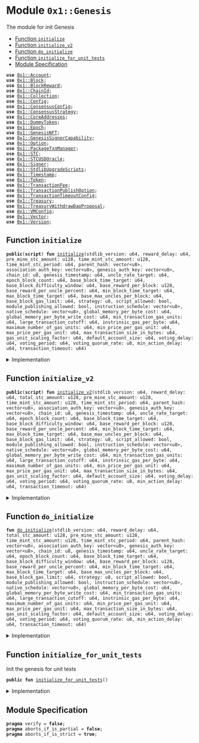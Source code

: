 
<a name="0x1_Genesis"></a>

# Module `0x1::Genesis`

The module for init Genesis


-  [Function `initialize`](#0x1_Genesis_initialize)
-  [Function `initialize_v2`](#0x1_Genesis_initialize_v2)
-  [Function `do_initialize`](#0x1_Genesis_do_initialize)
-  [Function `initialize_for_unit_tests`](#0x1_Genesis_initialize_for_unit_tests)
-  [Module Specification](#@Module_Specification_0)


<pre><code><b>use</b> <a href="Account.md#0x1_Account">0x1::Account</a>;
<b>use</b> <a href="Block.md#0x1_Block">0x1::Block</a>;
<b>use</b> <a href="BlockReward.md#0x1_BlockReward">0x1::BlockReward</a>;
<b>use</b> <a href="ChainId.md#0x1_ChainId">0x1::ChainId</a>;
<b>use</b> <a href="Collection.md#0x1_Collection">0x1::Collection</a>;
<b>use</b> <a href="Config.md#0x1_Config">0x1::Config</a>;
<b>use</b> <a href="ConsensusConfig.md#0x1_ConsensusConfig">0x1::ConsensusConfig</a>;
<b>use</b> <a href="ConsensusStrategy.md#0x1_ConsensusStrategy">0x1::ConsensusStrategy</a>;
<b>use</b> <a href="CoreAddresses.md#0x1_CoreAddresses">0x1::CoreAddresses</a>;
<b>use</b> <a href="DummyToken.md#0x1_DummyToken">0x1::DummyToken</a>;
<b>use</b> <a href="Epoch.md#0x1_Epoch">0x1::Epoch</a>;
<b>use</b> <a href="GenesisNFT.md#0x1_GenesisNFT">0x1::GenesisNFT</a>;
<b>use</b> <a href="GenesisSignerCapability.md#0x1_GenesisSignerCapability">0x1::GenesisSignerCapability</a>;
<b>use</b> <a href="Option.md#0x1_Option">0x1::Option</a>;
<b>use</b> <a href="PackageTxnManager.md#0x1_PackageTxnManager">0x1::PackageTxnManager</a>;
<b>use</b> <a href="STC.md#0x1_STC">0x1::STC</a>;
<b>use</b> <a href="Oracle.md#0x1_STCUSDOracle">0x1::STCUSDOracle</a>;
<b>use</b> <a href="Signer.md#0x1_Signer">0x1::Signer</a>;
<b>use</b> <a href="StdlibUpgradeScripts.md#0x1_StdlibUpgradeScripts">0x1::StdlibUpgradeScripts</a>;
<b>use</b> <a href="Timestamp.md#0x1_Timestamp">0x1::Timestamp</a>;
<b>use</b> <a href="Token.md#0x1_Token">0x1::Token</a>;
<b>use</b> <a href="TransactionFee.md#0x1_TransactionFee">0x1::TransactionFee</a>;
<b>use</b> <a href="TransactionPublishOption.md#0x1_TransactionPublishOption">0x1::TransactionPublishOption</a>;
<b>use</b> <a href="TransactionTimeoutConfig.md#0x1_TransactionTimeoutConfig">0x1::TransactionTimeoutConfig</a>;
<b>use</b> <a href="Treasury.md#0x1_Treasury">0x1::Treasury</a>;
<b>use</b> <a href="TreasuryWithdrawDaoProposal.md#0x1_TreasuryWithdrawDaoProposal">0x1::TreasuryWithdrawDaoProposal</a>;
<b>use</b> <a href="VMConfig.md#0x1_VMConfig">0x1::VMConfig</a>;
<b>use</b> <a href="Vector.md#0x1_Vector">0x1::Vector</a>;
<b>use</b> <a href="Version.md#0x1_Version">0x1::Version</a>;
</code></pre>



<a name="0x1_Genesis_initialize"></a>

## Function `initialize`



<pre><code><b>public</b>(<b>script</b>) <b>fun</b> <a href="Genesis.md#0x1_Genesis_initialize">initialize</a>(stdlib_version: u64, reward_delay: u64, pre_mine_stc_amount: u128, time_mint_stc_amount: u128, time_mint_stc_period: u64, parent_hash: vector&lt;u8&gt;, association_auth_key: vector&lt;u8&gt;, genesis_auth_key: vector&lt;u8&gt;, chain_id: u8, genesis_timestamp: u64, uncle_rate_target: u64, epoch_block_count: u64, base_block_time_target: u64, base_block_difficulty_window: u64, base_reward_per_block: u128, base_reward_per_uncle_percent: u64, min_block_time_target: u64, max_block_time_target: u64, base_max_uncles_per_block: u64, base_block_gas_limit: u64, strategy: u8, script_allowed: bool, module_publishing_allowed: bool, instruction_schedule: vector&lt;u8&gt;, native_schedule: vector&lt;u8&gt;, global_memory_per_byte_cost: u64, global_memory_per_byte_write_cost: u64, min_transaction_gas_units: u64, large_transaction_cutoff: u64, instrinsic_gas_per_byte: u64, maximum_number_of_gas_units: u64, min_price_per_gas_unit: u64, max_price_per_gas_unit: u64, max_transaction_size_in_bytes: u64, gas_unit_scaling_factor: u64, default_account_size: u64, voting_delay: u64, voting_period: u64, voting_quorum_rate: u8, min_action_delay: u64, transaction_timeout: u64)
</code></pre>



<details>
<summary>Implementation</summary>


<pre><code><b>public</b>(<b>script</b>) <b>fun</b> <a href="Genesis.md#0x1_Genesis_initialize">initialize</a>(
    stdlib_version: u64,

    // block reward config
    reward_delay: u64,

    pre_mine_stc_amount: u128,
    time_mint_stc_amount: u128,
    time_mint_stc_period: u64,
    parent_hash: vector&lt;u8&gt;,
    association_auth_key: vector&lt;u8&gt;,
    genesis_auth_key: vector&lt;u8&gt;,
    chain_id: u8,
    genesis_timestamp: u64,

    //consensus config
    uncle_rate_target: u64,
    epoch_block_count: u64,
    base_block_time_target: u64,
    base_block_difficulty_window: u64,
    base_reward_per_block: u128,
    base_reward_per_uncle_percent: u64,
    min_block_time_target: u64,
    max_block_time_target: u64,
    base_max_uncles_per_block: u64,
    base_block_gas_limit: u64,
    strategy: u8,

    //vm config
    script_allowed: bool,
    module_publishing_allowed: bool,
    instruction_schedule: vector&lt;u8&gt;,
    native_schedule: vector&lt;u8&gt;,

    //gas constants
    global_memory_per_byte_cost: u64,
    global_memory_per_byte_write_cost: u64,
    min_transaction_gas_units: u64,
    large_transaction_cutoff: u64,
    instrinsic_gas_per_byte: u64,
    maximum_number_of_gas_units: u64,
    min_price_per_gas_unit: u64,
    max_price_per_gas_unit: u64,
    max_transaction_size_in_bytes: u64,
    gas_unit_scaling_factor: u64,
    default_account_size: u64,

    // dao config
    voting_delay: u64,
    voting_period: u64,
    voting_quorum_rate: u8,
    min_action_delay: u64,

    // transaction timeout config
    transaction_timeout: u64,
) {
    <b>assert</b>!(<a href="Timestamp.md#0x1_Timestamp_is_genesis">Timestamp::is_genesis</a>(), 1);
    // create genesis account
    <b>let</b> genesis_account = <a href="Account.md#0x1_Account_create_genesis_account">Account::create_genesis_account</a>(<a href="CoreAddresses.md#0x1_CoreAddresses_GENESIS_ADDRESS">CoreAddresses::GENESIS_ADDRESS</a>());
    //Init <b>global</b> time
    <a href="Timestamp.md#0x1_Timestamp_initialize">Timestamp::initialize</a>(&genesis_account, genesis_timestamp);
    <a href="ChainId.md#0x1_ChainId_initialize">ChainId::initialize</a>(&genesis_account, chain_id);
    <a href="ConsensusStrategy.md#0x1_ConsensusStrategy_initialize">ConsensusStrategy::initialize</a>(&genesis_account, strategy);
    <a href="Block.md#0x1_Block_initialize">Block::initialize</a>(&genesis_account, parent_hash);
    <a href="TransactionPublishOption.md#0x1_TransactionPublishOption_initialize">TransactionPublishOption::initialize</a>(
        &genesis_account,
        script_allowed,
        module_publishing_allowed,
    );
    // init config
    <a href="VMConfig.md#0x1_VMConfig_initialize">VMConfig::initialize</a>(
        &genesis_account,
        instruction_schedule,
        native_schedule,
        global_memory_per_byte_cost,
        global_memory_per_byte_write_cost,
        min_transaction_gas_units,
        large_transaction_cutoff,
        instrinsic_gas_per_byte,
        maximum_number_of_gas_units,
        min_price_per_gas_unit,
        max_price_per_gas_unit,
        max_transaction_size_in_bytes,
        gas_unit_scaling_factor,
        default_account_size,
    );
    <a href="TransactionTimeoutConfig.md#0x1_TransactionTimeoutConfig_initialize">TransactionTimeoutConfig::initialize</a>(&genesis_account, transaction_timeout);
    <a href="ConsensusConfig.md#0x1_ConsensusConfig_initialize">ConsensusConfig::initialize</a>(
        &genesis_account,
        uncle_rate_target,
        epoch_block_count,
        base_block_time_target,
        base_block_difficulty_window,
        base_reward_per_block,
        base_reward_per_uncle_percent,
        min_block_time_target,
        max_block_time_target,
        base_max_uncles_per_block,
        base_block_gas_limit,
        strategy,
    );
    <a href="Epoch.md#0x1_Epoch_initialize">Epoch::initialize</a>(&genesis_account);
    <a href="BlockReward.md#0x1_BlockReward_initialize">BlockReward::initialize</a>(&genesis_account, reward_delay);
    <a href="TransactionFee.md#0x1_TransactionFee_initialize">TransactionFee::initialize</a>(&genesis_account);
    <b>let</b> association = <a href="Account.md#0x1_Account_create_genesis_account">Account::create_genesis_account</a>(
        <a href="CoreAddresses.md#0x1_CoreAddresses_ASSOCIATION_ROOT_ADDRESS">CoreAddresses::ASSOCIATION_ROOT_ADDRESS</a>(),
    );
    <a href="Config.md#0x1_Config_publish_new_config">Config::publish_new_config</a>&lt;<a href="Version.md#0x1_Version_Version">Version::Version</a>&gt;(&genesis_account, <a href="Version.md#0x1_Version_new_version">Version::new_version</a>(stdlib_version));
    // stdlib <b>use</b> two phase upgrade strategy.
    <a href="PackageTxnManager.md#0x1_PackageTxnManager_update_module_upgrade_strategy">PackageTxnManager::update_module_upgrade_strategy</a>(
        &genesis_account,
        <a href="PackageTxnManager.md#0x1_PackageTxnManager_get_strategy_two_phase">PackageTxnManager::get_strategy_two_phase</a>(),
        <a href="Option.md#0x1_Option_some">Option::some</a>(0u64),
    );
    // stc should be initialized after genesis_account's <b>module</b> upgrade strategy set.
    {
        <a href="STC.md#0x1_STC_initialize">STC::initialize</a>(&genesis_account, voting_delay, voting_period, voting_quorum_rate, min_action_delay);
        <a href="Account.md#0x1_Account_do_accept_token">Account::do_accept_token</a>&lt;<a href="STC.md#0x1_STC">STC</a>&gt;(&genesis_account);
        <a href="DummyToken.md#0x1_DummyToken_initialize">DummyToken::initialize</a>(&genesis_account);
        <a href="Account.md#0x1_Account_do_accept_token">Account::do_accept_token</a>&lt;<a href="STC.md#0x1_STC">STC</a>&gt;(&association);
    };
    <b>if</b> (pre_mine_stc_amount &gt; 0) {
        <b>let</b> stc = <a href="Token.md#0x1_Token_mint">Token::mint</a>&lt;<a href="STC.md#0x1_STC">STC</a>&gt;(&genesis_account, pre_mine_stc_amount);
        <a href="Account.md#0x1_Account_deposit">Account::deposit</a>(<a href="Signer.md#0x1_Signer_address_of">Signer::address_of</a>(&association), stc);
    };
    <b>if</b> (time_mint_stc_amount &gt; 0) {
        <b>let</b> cap = <a href="Token.md#0x1_Token_remove_mint_capability">Token::remove_mint_capability</a>&lt;<a href="STC.md#0x1_STC">STC</a>&gt;(&genesis_account);
        <b>let</b> key = <a href="Token.md#0x1_Token_issue_linear_mint_key">Token::issue_linear_mint_key</a>&lt;<a href="STC.md#0x1_STC">STC</a>&gt;(&cap, time_mint_stc_amount, time_mint_stc_period);
        <a href="Token.md#0x1_Token_add_mint_capability">Token::add_mint_capability</a>(&genesis_account, cap);
        <a href="Collection.md#0x1_Collection_put">Collection::put</a>(&association, key);
    };
    // only dev network set genesis auth key.
    <b>if</b> (!<a href="Vector.md#0x1_Vector_is_empty">Vector::is_empty</a>(&genesis_auth_key)) {
        <b>let</b> genesis_rotate_key_cap = <a href="Account.md#0x1_Account_extract_key_rotation_capability">Account::extract_key_rotation_capability</a>(&genesis_account);
        <a href="Account.md#0x1_Account_rotate_authentication_key_with_capability">Account::rotate_authentication_key_with_capability</a>(&genesis_rotate_key_cap, genesis_auth_key);
        <a href="Account.md#0x1_Account_restore_key_rotation_capability">Account::restore_key_rotation_capability</a>(genesis_rotate_key_cap);
    };
    <b>let</b> assoc_rotate_key_cap = <a href="Account.md#0x1_Account_extract_key_rotation_capability">Account::extract_key_rotation_capability</a>(&association);
    <a href="Account.md#0x1_Account_rotate_authentication_key_with_capability">Account::rotate_authentication_key_with_capability</a>(&assoc_rotate_key_cap, association_auth_key);
    <a href="Account.md#0x1_Account_restore_key_rotation_capability">Account::restore_key_rotation_capability</a>(assoc_rotate_key_cap);
    //Start time, <a href="Timestamp.md#0x1_Timestamp_is_genesis">Timestamp::is_genesis</a>() will <b>return</b> <b>false</b>. this call should at the end of genesis init.
    <a href="Timestamp.md#0x1_Timestamp_set_time_has_started">Timestamp::set_time_has_started</a>(&genesis_account);
    <a href="Account.md#0x1_Account_release_genesis_signer">Account::release_genesis_signer</a>(genesis_account);
    <a href="Account.md#0x1_Account_release_genesis_signer">Account::release_genesis_signer</a>(association);
}
</code></pre>



</details>

<a name="0x1_Genesis_initialize_v2"></a>

## Function `initialize_v2`



<pre><code><b>public</b>(<b>script</b>) <b>fun</b> <a href="Genesis.md#0x1_Genesis_initialize_v2">initialize_v2</a>(stdlib_version: u64, reward_delay: u64, total_stc_amount: u128, pre_mine_stc_amount: u128, time_mint_stc_amount: u128, time_mint_stc_period: u64, parent_hash: vector&lt;u8&gt;, association_auth_key: vector&lt;u8&gt;, genesis_auth_key: vector&lt;u8&gt;, chain_id: u8, genesis_timestamp: u64, uncle_rate_target: u64, epoch_block_count: u64, base_block_time_target: u64, base_block_difficulty_window: u64, base_reward_per_block: u128, base_reward_per_uncle_percent: u64, min_block_time_target: u64, max_block_time_target: u64, base_max_uncles_per_block: u64, base_block_gas_limit: u64, strategy: u8, script_allowed: bool, module_publishing_allowed: bool, instruction_schedule: vector&lt;u8&gt;, native_schedule: vector&lt;u8&gt;, global_memory_per_byte_cost: u64, global_memory_per_byte_write_cost: u64, min_transaction_gas_units: u64, large_transaction_cutoff: u64, instrinsic_gas_per_byte: u64, maximum_number_of_gas_units: u64, min_price_per_gas_unit: u64, max_price_per_gas_unit: u64, max_transaction_size_in_bytes: u64, gas_unit_scaling_factor: u64, default_account_size: u64, voting_delay: u64, voting_period: u64, voting_quorum_rate: u8, min_action_delay: u64, transaction_timeout: u64)
</code></pre>



<details>
<summary>Implementation</summary>


<pre><code><b>public</b>(<b>script</b>) <b>fun</b> <a href="Genesis.md#0x1_Genesis_initialize_v2">initialize_v2</a>(
    stdlib_version: u64,

    // block reward and stc config
    reward_delay: u64,
    total_stc_amount: u128,
    pre_mine_stc_amount: u128,
    time_mint_stc_amount: u128,
    time_mint_stc_period: u64,

    parent_hash: vector&lt;u8&gt;,
    association_auth_key: vector&lt;u8&gt;,
    genesis_auth_key: vector&lt;u8&gt;,
    chain_id: u8,
    genesis_timestamp: u64,

    //consensus config
    uncle_rate_target: u64,
    epoch_block_count: u64,
    base_block_time_target: u64,
    base_block_difficulty_window: u64,
    base_reward_per_block: u128,
    base_reward_per_uncle_percent: u64,
    min_block_time_target: u64,
    max_block_time_target: u64,
    base_max_uncles_per_block: u64,
    base_block_gas_limit: u64,
    strategy: u8,

    //vm config
    script_allowed: bool,
    module_publishing_allowed: bool,
    instruction_schedule: vector&lt;u8&gt;,
    native_schedule: vector&lt;u8&gt;,

    //gas constants
    global_memory_per_byte_cost: u64,
    global_memory_per_byte_write_cost: u64,
    min_transaction_gas_units: u64,
    large_transaction_cutoff: u64,
    instrinsic_gas_per_byte: u64,
    maximum_number_of_gas_units: u64,
    min_price_per_gas_unit: u64,
    max_price_per_gas_unit: u64,
    max_transaction_size_in_bytes: u64,
    gas_unit_scaling_factor: u64,
    default_account_size: u64,

    // dao config
    voting_delay: u64,
    voting_period: u64,
    voting_quorum_rate: u8,
    min_action_delay: u64,

    // transaction timeout config
    transaction_timeout: u64,
) {
    <a href="Genesis.md#0x1_Genesis_do_initialize">Self::do_initialize</a>(
    stdlib_version,
    reward_delay,
    total_stc_amount,
    pre_mine_stc_amount,
    time_mint_stc_amount,
    time_mint_stc_period,
    parent_hash,
    association_auth_key,
    genesis_auth_key,
    chain_id,
    genesis_timestamp,
    uncle_rate_target,
    epoch_block_count,
    base_block_time_target,
    base_block_difficulty_window,
    base_reward_per_block,
    base_reward_per_uncle_percent,
    min_block_time_target,
    max_block_time_target,
    base_max_uncles_per_block,
    base_block_gas_limit,
    strategy,
    script_allowed,
    module_publishing_allowed,
    instruction_schedule,
    native_schedule,
    global_memory_per_byte_cost,
    global_memory_per_byte_write_cost,
    min_transaction_gas_units,
    large_transaction_cutoff,
    instrinsic_gas_per_byte,
    maximum_number_of_gas_units,
    min_price_per_gas_unit,
    max_price_per_gas_unit,
    max_transaction_size_in_bytes,
    gas_unit_scaling_factor,
    default_account_size,
    voting_delay,
    voting_period,
    voting_quorum_rate,
    min_action_delay,
    transaction_timeout,
    );
}
</code></pre>



</details>

<a name="0x1_Genesis_do_initialize"></a>

## Function `do_initialize`



<pre><code><b>fun</b> <a href="Genesis.md#0x1_Genesis_do_initialize">do_initialize</a>(stdlib_version: u64, reward_delay: u64, total_stc_amount: u128, pre_mine_stc_amount: u128, time_mint_stc_amount: u128, time_mint_stc_period: u64, parent_hash: vector&lt;u8&gt;, association_auth_key: vector&lt;u8&gt;, genesis_auth_key: vector&lt;u8&gt;, chain_id: u8, genesis_timestamp: u64, uncle_rate_target: u64, epoch_block_count: u64, base_block_time_target: u64, base_block_difficulty_window: u64, base_reward_per_block: u128, base_reward_per_uncle_percent: u64, min_block_time_target: u64, max_block_time_target: u64, base_max_uncles_per_block: u64, base_block_gas_limit: u64, strategy: u8, script_allowed: bool, module_publishing_allowed: bool, instruction_schedule: vector&lt;u8&gt;, native_schedule: vector&lt;u8&gt;, global_memory_per_byte_cost: u64, global_memory_per_byte_write_cost: u64, min_transaction_gas_units: u64, large_transaction_cutoff: u64, instrinsic_gas_per_byte: u64, maximum_number_of_gas_units: u64, min_price_per_gas_unit: u64, max_price_per_gas_unit: u64, max_transaction_size_in_bytes: u64, gas_unit_scaling_factor: u64, default_account_size: u64, voting_delay: u64, voting_period: u64, voting_quorum_rate: u8, min_action_delay: u64, transaction_timeout: u64)
</code></pre>



<details>
<summary>Implementation</summary>


<pre><code><b>fun</b> <a href="Genesis.md#0x1_Genesis_do_initialize">do_initialize</a>(
    stdlib_version: u64,

    // block reward and stc config
    reward_delay: u64,
    total_stc_amount: u128,
    pre_mine_stc_amount: u128,
    time_mint_stc_amount: u128,
    time_mint_stc_period: u64,

    parent_hash: vector&lt;u8&gt;,
    association_auth_key: vector&lt;u8&gt;,
    genesis_auth_key: vector&lt;u8&gt;,
    chain_id: u8,
    genesis_timestamp: u64,

    //consensus config
    uncle_rate_target: u64,
    epoch_block_count: u64,
    base_block_time_target: u64,
    base_block_difficulty_window: u64,
    base_reward_per_block: u128,
    base_reward_per_uncle_percent: u64,
    min_block_time_target: u64,
    max_block_time_target: u64,
    base_max_uncles_per_block: u64,
    base_block_gas_limit: u64,
    strategy: u8,

    //vm config
    script_allowed: bool,
    module_publishing_allowed: bool,
    instruction_schedule: vector&lt;u8&gt;,
    native_schedule: vector&lt;u8&gt;,

    //gas constants
    global_memory_per_byte_cost: u64,
    global_memory_per_byte_write_cost: u64,
    min_transaction_gas_units: u64,
    large_transaction_cutoff: u64,
    instrinsic_gas_per_byte: u64,
    maximum_number_of_gas_units: u64,
    min_price_per_gas_unit: u64,
    max_price_per_gas_unit: u64,
    max_transaction_size_in_bytes: u64,
    gas_unit_scaling_factor: u64,
    default_account_size: u64,

    // dao config
    voting_delay: u64,
    voting_period: u64,
    voting_quorum_rate: u8,
    min_action_delay: u64,

    // transaction timeout config
    transaction_timeout: u64,
){
    <a href="Timestamp.md#0x1_Timestamp_assert_genesis">Timestamp::assert_genesis</a>();
    // create genesis account
    <b>let</b> genesis_account = <a href="Account.md#0x1_Account_create_genesis_account">Account::create_genesis_account</a>(<a href="CoreAddresses.md#0x1_CoreAddresses_GENESIS_ADDRESS">CoreAddresses::GENESIS_ADDRESS</a>());
    //Init <b>global</b> time
    <a href="Timestamp.md#0x1_Timestamp_initialize">Timestamp::initialize</a>(&genesis_account, genesis_timestamp);
    <a href="ChainId.md#0x1_ChainId_initialize">ChainId::initialize</a>(&genesis_account, chain_id);
    <a href="ConsensusStrategy.md#0x1_ConsensusStrategy_initialize">ConsensusStrategy::initialize</a>(&genesis_account, strategy);
    <a href="Block.md#0x1_Block_initialize">Block::initialize</a>(&genesis_account, parent_hash);
    <a href="TransactionPublishOption.md#0x1_TransactionPublishOption_initialize">TransactionPublishOption::initialize</a>(
        &genesis_account,
        script_allowed,
        module_publishing_allowed,
    );
    // init config
    <a href="VMConfig.md#0x1_VMConfig_initialize">VMConfig::initialize</a>(
        &genesis_account,
        instruction_schedule,
        native_schedule,
        global_memory_per_byte_cost,
        global_memory_per_byte_write_cost,
        min_transaction_gas_units,
        large_transaction_cutoff,
        instrinsic_gas_per_byte,
        maximum_number_of_gas_units,
        min_price_per_gas_unit,
        max_price_per_gas_unit,
        max_transaction_size_in_bytes,
        gas_unit_scaling_factor,
        default_account_size,
    );
    <a href="TransactionTimeoutConfig.md#0x1_TransactionTimeoutConfig_initialize">TransactionTimeoutConfig::initialize</a>(&genesis_account, transaction_timeout);
    <a href="ConsensusConfig.md#0x1_ConsensusConfig_initialize">ConsensusConfig::initialize</a>(
        &genesis_account,
        uncle_rate_target,
        epoch_block_count,
        base_block_time_target,
        base_block_difficulty_window,
        base_reward_per_block,
        base_reward_per_uncle_percent,
        min_block_time_target,
        max_block_time_target,
        base_max_uncles_per_block,
        base_block_gas_limit,
        strategy,
    );
    <a href="Epoch.md#0x1_Epoch_initialize">Epoch::initialize</a>(&genesis_account);
    <b>let</b> association = <a href="Account.md#0x1_Account_create_genesis_account">Account::create_genesis_account</a>(
        <a href="CoreAddresses.md#0x1_CoreAddresses_ASSOCIATION_ROOT_ADDRESS">CoreAddresses::ASSOCIATION_ROOT_ADDRESS</a>(),
    );
    <a href="Config.md#0x1_Config_publish_new_config">Config::publish_new_config</a>&lt;<a href="Version.md#0x1_Version_Version">Version::Version</a>&gt;(&genesis_account, <a href="Version.md#0x1_Version_new_version">Version::new_version</a>(stdlib_version));
    // stdlib <b>use</b> two phase upgrade strategy.
    <a href="PackageTxnManager.md#0x1_PackageTxnManager_update_module_upgrade_strategy">PackageTxnManager::update_module_upgrade_strategy</a>(
        &genesis_account,
        <a href="PackageTxnManager.md#0x1_PackageTxnManager_get_strategy_two_phase">PackageTxnManager::get_strategy_two_phase</a>(),
        <a href="Option.md#0x1_Option_some">Option::some</a>(0u64),
    );
    <a href="BlockReward.md#0x1_BlockReward_initialize">BlockReward::initialize</a>(&genesis_account, reward_delay);

    // stc should be initialized after genesis_account's <b>module</b> upgrade strategy set and all on chain config init.
    <b>let</b> withdraw_cap = <a href="STC.md#0x1_STC_initialize_v2">STC::initialize_v2</a>(&genesis_account, total_stc_amount, voting_delay, voting_period, voting_quorum_rate, min_action_delay);
    <a href="Account.md#0x1_Account_do_accept_token">Account::do_accept_token</a>&lt;<a href="STC.md#0x1_STC">STC</a>&gt;(&genesis_account);
    <a href="Account.md#0x1_Account_do_accept_token">Account::do_accept_token</a>&lt;<a href="STC.md#0x1_STC">STC</a>&gt;(&association);

    <a href="DummyToken.md#0x1_DummyToken_initialize">DummyToken::initialize</a>(&genesis_account);

    <b>if</b> (pre_mine_stc_amount &gt; 0) {
        <b>let</b> stc = <a href="Treasury.md#0x1_Treasury_withdraw_with_capability">Treasury::withdraw_with_capability</a>&lt;<a href="STC.md#0x1_STC">STC</a>&gt;(&<b>mut</b> withdraw_cap, pre_mine_stc_amount);
        <a href="Account.md#0x1_Account_deposit">Account::deposit</a>(<a href="Signer.md#0x1_Signer_address_of">Signer::address_of</a>(&association), stc);
    };
    <b>if</b> (time_mint_stc_amount &gt; 0) {
        <b>let</b> liner_withdraw_cap = <a href="Treasury.md#0x1_Treasury_issue_linear_withdraw_capability">Treasury::issue_linear_withdraw_capability</a>&lt;<a href="STC.md#0x1_STC">STC</a>&gt;(&<b>mut</b> withdraw_cap, time_mint_stc_amount, time_mint_stc_period);
        <a href="Treasury.md#0x1_Treasury_add_linear_withdraw_capability">Treasury::add_linear_withdraw_capability</a>(&association, liner_withdraw_cap);
    };

    // Lock the TreasuryWithdrawCapability <b>to</b> <a href="Dao.md#0x1_Dao">Dao</a>
    <a href="TreasuryWithdrawDaoProposal.md#0x1_TreasuryWithdrawDaoProposal_plugin">TreasuryWithdrawDaoProposal::plugin</a>(&genesis_account, withdraw_cap);

    <a href="TransactionFee.md#0x1_TransactionFee_initialize">TransactionFee::initialize</a>(&genesis_account);

    // only test/dev network set genesis auth key.
    <b>if</b> (!<a href="Vector.md#0x1_Vector_is_empty">Vector::is_empty</a>(&genesis_auth_key)) {
        <b>let</b> genesis_rotate_key_cap = <a href="Account.md#0x1_Account_extract_key_rotation_capability">Account::extract_key_rotation_capability</a>(&genesis_account);
        <a href="Account.md#0x1_Account_rotate_authentication_key_with_capability">Account::rotate_authentication_key_with_capability</a>(&genesis_rotate_key_cap, genesis_auth_key);
        <a href="Account.md#0x1_Account_restore_key_rotation_capability">Account::restore_key_rotation_capability</a>(genesis_rotate_key_cap);
    };

    <b>let</b> assoc_rotate_key_cap = <a href="Account.md#0x1_Account_extract_key_rotation_capability">Account::extract_key_rotation_capability</a>(&association);
    <a href="Account.md#0x1_Account_rotate_authentication_key_with_capability">Account::rotate_authentication_key_with_capability</a>(&assoc_rotate_key_cap, association_auth_key);
    <a href="Account.md#0x1_Account_restore_key_rotation_capability">Account::restore_key_rotation_capability</a>(assoc_rotate_key_cap);

    // v5 -&gt; v6
    {
        <b>let</b> cap = <a href="Account.md#0x1_Account_remove_signer_capability">Account::remove_signer_capability</a>(&genesis_account);
        <a href="GenesisSignerCapability.md#0x1_GenesisSignerCapability_initialize">GenesisSignerCapability::initialize</a>(&genesis_account, cap);
        //register oracle
        <a href="Oracle.md#0x1_STCUSDOracle_register">STCUSDOracle::register</a>(&genesis_account);
        <b>let</b> merkle_root = x"5969f0e8e19f8769276fb638e6060d5c02e40088f5fde70a6778dd69d659ee6d";
        <b>let</b> image = b"ipfs://QmSPcvcXgdtHHiVTAAarzTeubk5X3iWymPAoKBfiRFjPMY";
        <a href="GenesisNFT.md#0x1_GenesisNFT_initialize">GenesisNFT::initialize</a>(&genesis_account, merkle_root, 1639u64, image);
    };
    <a href="StdlibUpgradeScripts.md#0x1_StdlibUpgradeScripts_do_upgrade_from_v6_to_v7_with_language_version">StdlibUpgradeScripts::do_upgrade_from_v6_to_v7_with_language_version</a>(&genesis_account, 6);

    //v11 -&gt; v12
    {

    };
    <a href="StdlibUpgradeScripts.md#0x1_StdlibUpgradeScripts_do_upgrade_from_v11_to_v12">StdlibUpgradeScripts::do_upgrade_from_v11_to_v12</a>(&genesis_account);
    //Start time, <a href="Timestamp.md#0x1_Timestamp_is_genesis">Timestamp::is_genesis</a>() will <b>return</b> <b>false</b>. this call should at the end of genesis init.
    <a href="Timestamp.md#0x1_Timestamp_set_time_has_started">Timestamp::set_time_has_started</a>(&genesis_account);
    <a href="Account.md#0x1_Account_release_genesis_signer">Account::release_genesis_signer</a>(genesis_account);
    <a href="Account.md#0x1_Account_release_genesis_signer">Account::release_genesis_signer</a>(association);
}
</code></pre>



</details>

<a name="0x1_Genesis_initialize_for_unit_tests"></a>

## Function `initialize_for_unit_tests`

Init the genesis for unit tests


<pre><code><b>public</b> <b>fun</b> <a href="Genesis.md#0x1_Genesis_initialize_for_unit_tests">initialize_for_unit_tests</a>()
</code></pre>



<details>
<summary>Implementation</summary>


<pre><code><b>public</b> <b>fun</b> <a href="Genesis.md#0x1_Genesis_initialize_for_unit_tests">initialize_for_unit_tests</a>(){
    <b>let</b> stdlib_version: u64 = 6;
    <b>let</b> reward_delay: u64 = 7;
    <b>let</b> total_stc_amount: u128 = 3185136000000000000u128;
    <b>let</b> pre_mine_stc_amount: u128 = 159256800000000000u128;
    <b>let</b> time_mint_stc_amount: u128 = (85043130u128 * 3u128 + 74213670u128 * 3u128)*1000000000u128;
    <b>let</b> time_mint_stc_period: u64 = 1000000000;

    <b>let</b> parent_hash: vector&lt;u8&gt; = x"0000000000000000000000000000000000000000000000000000000000000000";
    <b>let</b> association_auth_key: vector&lt;u8&gt; = x"0000000000000000000000000000000000000000000000000000000000000000";
    <b>let</b> genesis_auth_key: vector&lt;u8&gt; = x"0000000000000000000000000000000000000000000000000000000000000000";
    <b>let</b> chain_id: u8 = 255;
    <b>let</b> genesis_timestamp: u64 =0;

    //consensus config
    <b>let</b> uncle_rate_target: u64 = 80;
    <b>let</b> epoch_block_count: u64 = 240;
    <b>let</b> base_block_time_target: u64 = 10000;
    <b>let</b> base_block_difficulty_window: u64 = 24;
    <b>let</b> base_reward_per_block: u128 = 1000000000;
    <b>let</b> base_reward_per_uncle_percent: u64 = 10;
    <b>let</b> min_block_time_target: u64 = 1000;
    <b>let</b> max_block_time_target: u64 = 20000;
    <b>let</b> base_max_uncles_per_block: u64 = 2;
    <b>let</b> base_block_gas_limit: u64 = 500000000;
    <b>let</b> strategy: u8 = 0;

    //vm config
    <b>let</b> script_allowed: bool = <b>true</b>;
    <b>let</b> module_publishing_allowed: bool = <b>true</b>;
    //TODO init the gas table.
    <b>let</b> instruction_schedule: vector&lt;u8&gt; = <a href="Vector.md#0x1_Vector_empty">Vector::empty</a>();
    <b>let</b> native_schedule: vector&lt;u8&gt; = <a href="Vector.md#0x1_Vector_empty">Vector::empty</a>();

    //gas constants
    <b>let</b> global_memory_per_byte_cost: u64 = 1;
    <b>let</b> global_memory_per_byte_write_cost: u64 = 1;
    <b>let</b> min_transaction_gas_units: u64 = 1;
    <b>let</b> large_transaction_cutoff: u64 = 1;
    <b>let</b> instrinsic_gas_per_byte: u64 = 1;
    <b>let</b> maximum_number_of_gas_units: u64 = 1;
    <b>let</b> min_price_per_gas_unit: u64 = 1;
    <b>let</b> max_price_per_gas_unit: u64 = 10000;
    <b>let</b> max_transaction_size_in_bytes: u64 = 1024*1024;
    <b>let</b> gas_unit_scaling_factor: u64 = 1;
    <b>let</b> default_account_size: u64 = 600;

    // dao config
    <b>let</b> voting_delay: u64 = 1000;
    <b>let</b> voting_period: u64 =  6000;
    <b>let</b> voting_quorum_rate: u8 = 4;
    <b>let</b> min_action_delay: u64 = 1000;

    // transaction timeout config
    <b>let</b> transaction_timeout: u64 = 10000;

    <a href="Genesis.md#0x1_Genesis_do_initialize">Self::do_initialize</a>(
        stdlib_version,
        reward_delay,
        total_stc_amount,
        pre_mine_stc_amount,
        time_mint_stc_amount,
        time_mint_stc_period,
        parent_hash,
        association_auth_key,
        genesis_auth_key,
        chain_id,
        genesis_timestamp,
        uncle_rate_target,
        epoch_block_count,
        base_block_time_target,
        base_block_difficulty_window,
        base_reward_per_block,
        base_reward_per_uncle_percent,
        min_block_time_target,
        max_block_time_target,
        base_max_uncles_per_block,
        base_block_gas_limit,
        strategy,
        script_allowed,
        module_publishing_allowed,
        instruction_schedule,
        native_schedule,
        global_memory_per_byte_cost,
        global_memory_per_byte_write_cost,
        min_transaction_gas_units,
        large_transaction_cutoff,
        instrinsic_gas_per_byte,
        maximum_number_of_gas_units,
        min_price_per_gas_unit,
        max_price_per_gas_unit,
        max_transaction_size_in_bytes,
        gas_unit_scaling_factor,
        default_account_size,
        voting_delay,
        voting_period,
        voting_quorum_rate,
        min_action_delay,
        transaction_timeout,
    );
}
</code></pre>



</details>

<a name="@Module_Specification_0"></a>

## Module Specification



<pre><code><b>pragma</b> verify = <b>false</b>;
<b>pragma</b> aborts_if_is_partial = <b>false</b>;
<b>pragma</b> aborts_if_is_strict = <b>true</b>;
</code></pre>
